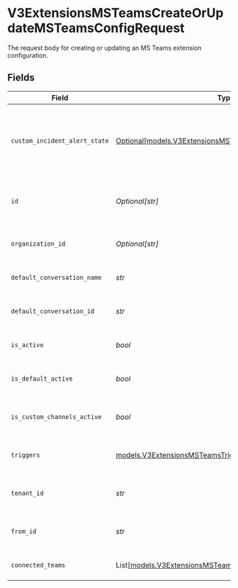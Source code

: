 # V3ExtensionsMSTeamsCreateOrUpdateMSTeamsConfigRequest

The request body for creating or updating an MS Teams extension configuration.


## Fields

| Field                                                                                                                                         | Type                                                                                                                                          | Required                                                                                                                                      | Description                                                                                                                                   |
| --------------------------------------------------------------------------------------------------------------------------------------------- | --------------------------------------------------------------------------------------------------------------------------------------------- | --------------------------------------------------------------------------------------------------------------------------------------------- | --------------------------------------------------------------------------------------------------------------------------------------------- |
| `custom_incident_alert_state`                                                                                                                 | [Optional[models.V3ExtensionsMSTeamsIncidentActionAlertState]](../models/v3extensionsmsteamsincidentactionalertstate.md)                      | :heavy_minus_sign:                                                                                                                            | A user-friendly way to configure which incident action alerts are active. This is translated by the backend into the 'triggers.custom' array. |
| `id`                                                                                                                                          | *Optional[str]*                                                                                                                               | :heavy_minus_sign:                                                                                                                            | The MongoDB ObjectID of the extension document. Should be included for updates.                                                               |
| `organization_id`                                                                                                                             | *Optional[str]*                                                                                                                               | :heavy_minus_sign:                                                                                                                            | The MongoDB ObjectID of the organization this extension belongs to.                                                                           |
| `default_conversation_name`                                                                                                                   | *str*                                                                                                                                         | :heavy_check_mark:                                                                                                                            | The display name for the default conversation/channel.                                                                                        |
| `default_conversation_id`                                                                                                                     | *str*                                                                                                                                         | :heavy_check_mark:                                                                                                                            | The unique identifier for the default MS Teams conversation/channel.                                                                          |
| `is_active`                                                                                                                                   | *bool*                                                                                                                                        | :heavy_check_mark:                                                                                                                            | A master switch to enable or disable the entire integration.                                                                                  |
| `is_default_active`                                                                                                                           | *bool*                                                                                                                                        | :heavy_check_mark:                                                                                                                            | Determines if notifications should be sent to the default channel.                                                                            |
| `is_custom_channels_active`                                                                                                                   | *bool*                                                                                                                                        | :heavy_check_mark:                                                                                                                            | Determines if notifications should be sent to custom-configured channels.                                                                     |
| `triggers`                                                                                                                                    | [models.V3ExtensionsMSTeamsTriggers](../models/v3extensionsmsteamstriggers.md)                                                                | :heavy_check_mark:                                                                                                                            | Configuration for which alerts are sent to the MS Teams channel.                                                                              |
| `tenant_id`                                                                                                                                   | *str*                                                                                                                                         | :heavy_check_mark:                                                                                                                            | The Azure AD Tenant ID of the organization that owns this extension.                                                                          |
| `from_id`                                                                                                                                     | *str*                                                                                                                                         | :heavy_check_mark:                                                                                                                            | The Azure AD Object ID of the user who created this extension.                                                                                |
| `connected_teams`                                                                                                                             | List[[models.V3ExtensionsMSTeamsConnectedTeams](../models/v3extensionsmsteamsconnectedteams.md)]                                              | :heavy_check_mark:                                                                                                                            | A list of all MS Teams (teams) connected to this organization.                                                                                |